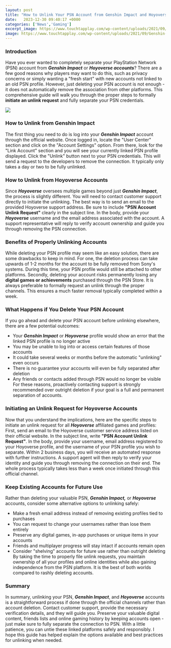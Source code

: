 ```yaml
---
layout: post
title: "How to Unlink Your PSN Account from Genshin Impact and Hoyoverse Accounts"
date:   2023-12-30 09:40:17 +0000
categories: ['News','Gaming']
excerpt_image: https://www.touchtapplay.com/wp-content/uploads/2021/09/Genshin-PS5.jpg?resize=640%2C362
image: https://www.touchtapplay.com/wp-content/uploads/2021/09/Genshin-PS5.jpg?resize=640%2C362
---
```


### Introduction   
Have you ever wanted to completely separate your PlayStation Network (PSN) account from ***Genshin Impact*** or ***Hoyoverse accounts***? There are a few good reasons why players may want to do this, such as privacy concerns or simply wanting a "fresh start" with new accounts not linked to an old PSN profile. However, just deleting your PSN account is not enough - it does not automatically remove the association from other platforms. This comprehensive guide will walk you through the proper steps to formally **initiate an unlink request** and fully separate your PSN credentials.

![](https://www.touchtapplay.com/wp-content/uploads/2021/09/Genshin-PS5.jpg?resize=640%2C362)
### How to Unlink from Genshin Impact
The first thing you need to do is log into your ***Genshin Impact*** account through the official website. Once logged in, locate the "User Center" section and click on the "Account Settings" option. From there, look for the "Link Account" section and you will see your currently linked PSN profile displayed. Click the "Unlink" button next to your PSN credentials. This will send a request to the developers to remove the connection. It typically only takes a day or two to be fully unlinked. 
### How to Unlink from Hoyoverse Accounts  
Since ***Hoyoverse*** oversees multiple games beyond just ***Genshin Impact***, the process is slightly different. You will need to contact customer support directly to initiate the unlinking. The best way is to send an email to the provided Hoyoverse support address. Be sure to include **"PSN Account Unlink Request"** clearly in the subject line. In the body, provide your ***Hoyoverse*** username and the email address associated with the account. A support representative will reply to verify account ownership and guide you through removing the PSN connection.
### Benefits of Properly Unlinking Accounts
While deleting your PSN profile may seem like an easy solution, there are some drawbacks to keep in mind. For one, the deletion process can take upwards of 1-2 months for the account to be fully removed from Sony's systems. During this time, your PSN profile would still be attached to other platforms. Secondly, deleting your account risks permanently losing any **digital games or achievements** purchased through the PSN Store. It is always preferable to formally request an unlink through the proper channels. This ensures a much faster removal typically completed within a week.
### What Happens if You Delete Your PSN Account  
If you go ahead and delete your PSN account before unlinking elsewhere, there are a few potential outcomes:
- Your ***Genshin Impact*** or ***Hoyoverse*** profile would show an error that the linked PSN profile is no longer active
- You may be unable to log into or access certain features of those accounts 
- It could take several weeks or months before the automatic "unlinking" even occurs
- There is no guarantee your accounts will even be fully separated after deletion
- Any friends or contacts added through PSN would no longer be visible
For these reasons, proactively contacting support is strongly recommended over outright deletion if your goal is a full and permanent separation of accounts.
### Initiating an Unlink Request for Hoyoverse Accounts
Now that you understand the implications, here are the specific steps to initiate an unlink request for all ***Hoyoverse*** affiliated games and profiles:
First, send an email to the Hoyoverse customer service address listed on their official website. In the subject line, write **"PSN Account Unlink Request"**. In the body, provide your username, email address registered to your Hoyoverse profile, and the username of your PSN profile you wish to separate. Within 2 business days, you will receive an automated response with further instructions. A support agent will then reply to verify your identity and guide you through removing the connection on their end. The whole process typically takes less than a week once initiated through this official channel.
### Keep Existing Accounts for Future Use  
Rather than deleting your valuable PSN, ***Genshin Impact,*** or ***Hoyoverse*** accounts, consider some alternative options to unlinking safely:
- Make a fresh email address instead of removing existing profiles tied to purchases   
- You can request to change your usernames rather than lose them entirely
- Preserve any digital games, in-app purchases or unique items in your accounts
- Friends and multiplayer progress will stay intact if accounts remain open
- Consider "shelving" accounts for future use rather than outright deleting
By taking the time to properly file unlink requests, you maintain ownership of all your profiles and online identities while also gaining independence from the PSN platform. It is the best of both worlds compared to rashly deleting accounts.
### Summary 
In summary, unlinking your PSN, ***Genshin Impact***, and ***Hoyoverse*** accounts is a straightforward process if done through the official channels rather than account deletion. Contact customer support, provide the necessary verification details, and they will guide you. Preserve your valuable digital content, friends lists and online gaming history by keeping accounts open - just make sure to fully separate the connection to PSN. With a little patience, you can untie these linked platforms safely and responsibly. I hope this guide has helped explain the options available and best practices for unlinking when needed.